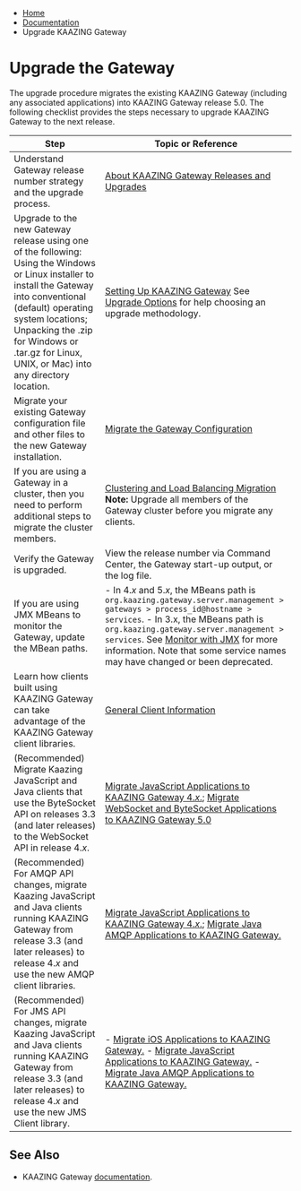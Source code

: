 -   [Home](../../index.md)
-   [Documentation](../index.md)
-   Upgrade KAAZING Gateway

Upgrade the Gateway
============================================

The upgrade procedure migrates the existing KAAZING Gateway (including any associated applications) into KAAZING Gateway release 5.0. The following checklist provides the steps necessary to upgrade KAAZING Gateway to the next release.

| Step                                                                                                                                                                                                                                                                               | Topic or Reference                                                                                                                                                                                                                                                                                                                                            |
|------------------------------------------------------------------------------------------------------------------------------------------------------------------------------------------------------------------------------------------------------------------------------------|---------------------------------------------------------------------------------------------------------------------------------------------------------------------------------------------------------------------------------------------------------------------------------------------------------------------------------------------------------------|
| Understand Gateway release number strategy and the upgrade process.                                                                                                                                                                                                                | [About KAAZING Gateway Releases and Upgrades](c_upgrade_gw.md)                                                                                                                                                                                                                                                                                                |
| Upgrade to the new Gateway release using one of the following: Using the Windows or Linux installer to install the Gateway into conventional (default) operating system locations; Unpacking the .zip for Windows or .tar.gz for Linux, UNIX, or Mac) into any directory location. | [Setting Up KAAZING Gateway](../about/setup-guide.md) See [Upgrade Options](c_upgrade_gw.md#upgradeoptions) for help choosing an upgrade methodology.                                                                                                                                                                                                         |
| Migrate your existing Gateway configuration file and other files to the new Gateway installation.                                                                                                                                                                                  | [Migrate the Gateway Configuration](p_migrate_gwconfig.md)                                                                                                                                                                                                                                                                                                    |
| If you are using a Gateway in a cluster, then you need to perform additional steps to migrate the cluster members.                                                                                                                                                                 | [Clustering and Load Balancing Migration](../high-availability/u_ha.md#migrate) **Note:** Upgrade all members of the Gateway cluster before you migrate any clients.                                                                                                                                                                                          |
| Verify the Gateway is upgraded.                                                                                                                                                                                                                                                    | View the release number via Command Center, the Gateway start-up output, or the log file.                                                                                                                                                                                                                                                                     |
| If you are using JMX MBeans to monitor the Gateway, update the MBean paths.                                                                                                                                                                                                        | - In 4.*x* and 5.*x*, the MBeans path is `org.kaazing.gateway.server.management > gateways > process_id@hostname > services`. - In 3.x, the MBeans path is `org.kaazing.gateway.server.management > services`. See [Monitor with JMX](../management/p_monitor_jmx.md) for more information. Note that some service names may have changed or been deprecated. |
| Learn how clients built using KAAZING Gateway can take advantage of the KAAZING Gateway client libraries.                                                                                                                                                                          | [General Client Information](../dev-general/c_general_client_information.md)                                                                                                                                                                                                                                                                                  |
| (Recommended) Migrate Kaazing JavaScript and Java clients that use the ByteSocket API on releases 3.3 (and later releases) to the WebSocket API in release 4.*x*.                                                                                                                  | [Migrate JavaScript Applications to KAAZING Gateway 4.*x*.](../dev-js/p_dev_js_migrate.md); [Migrate WebSocket and ByteSocket Applications to KAAZING Gateway 5.0](../dev-java/p_dev_java_migrate.md)                                                                                                                                                         |
| (Recommended) For AMQP API changes, migrate Kaazing JavaScript and Java clients running KAAZING Gateway from release 3.3 (and later releases) to release 4.*x* and use the new AMQP client libraries.                                                                              | [Migrate JavaScript Applications to KAAZING Gateway 4.*x*.](../dev-js/p_dev_js_client_amqp.md#migrate); [Migrate Java AMQP Applications to KAAZING Gateway.](../dev-java/p_dev_java_client_amqp.md#migrate)                                                                                                                                                   |
| (Recommended) For JMS API changes, migrate Kaazing JavaScript and Java clients running KAAZING Gateway from release 3.3 (and later releases) to release 4.*x* and use the new JMS Client library.                                                                                  | - [Migrate iOS Applications to KAAZING Gateway.](../dev-objc/p_dev_objc_client.md#migrate) - [Migrate JavaScript Applications to KAAZING Gateway.](../dev-js/p_dev_js_client_amqp.md#migrate) - [Migrate Java AMQP Applications to KAAZING Gateway.](../dev-java/p_dev_java_client_amqp.md#migrate)                                                           |

<a name="seealso"></a>See Also
------------------------------

-   KAAZING Gateway [documentation](../index.md).




